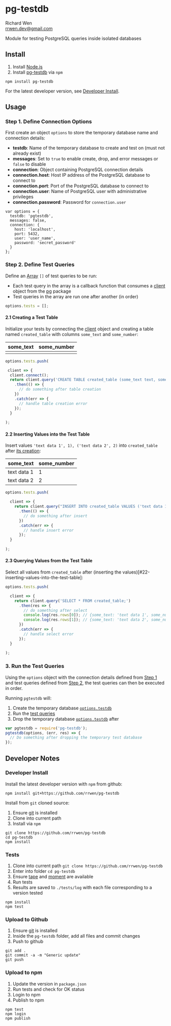 # pg-testdb

Richard Wen  
rrwen.dev@gmail.com  
  
Module for testing PostgreSQL queries inside isolated databases

## Install

1. Install [Node.js](https://nodejs.org/en/)
2. Install [pg-testdb](https://www.npmjs.com/package/pg-testdb) via `npm`

```
npm install pg-testdb
```

For the latest developer version, see [Developer Install](#developer-install).

## Usage

### Step 1. Define Connection Options

First create an object `options` to store the temporary database name and connection details:

* **testdb**: Name of the temporary database to create and test on (must not already exist)
* **messages**: Set to `true` to enable create, drop, and error messages or `false` to disable
* **connection**: Object containing PostgreSQL connection details
* **connection.host**: Host IP address of the PostgreSQL database to connect to
* **connection.port**: Port of the PostgreSQL database to connect to
* **connection.user**: Name of PostgreSQL user with administrative privileges
* **connection.password**: Password for `connection.user`

```
var options = {
  testdb: 'pgtestdb',
  messages: false,
  connection: {
    host: 'localhost',
    port: 5432,
    user: 'user_name',
    password: 'secret_password'
  }
};
```

### Step 2. Define Test Queries

Define an [Array](https://developer.mozilla.org/en-US/docs/Web/JavaScript/Reference/Global_Objects/Array) `[]` of test queries to be run:

* Each test query in the array is a callback function that consumes a [client](https://node-postgres.com/api/client) object from the [pg](https://www.npmjs.com/package/pg) package
* Test queries in the array are run one after another (in order)

```javascript
options.tests = [];
```

#### 2.1 Creating a Test Table

Initialize your tests by connecting the [client](https://node-postgres.com/api/client) object and creating a table named `created_table` with columns `some_text` and `some_number`:

|   some_text   |  some_number  |
| ------------- | ------------- |
|               |               |

```javascript
options.tests.push(

 client => {
  client.connect();
  return client.query('CREATE TABLE created_table (some_text text, some_number numeric);')
    .then(() => {
      // do something after table creation
    })
    .catch(err => {
      // handle table creation error
    });
  }
  
);

```

#### 2.2 Inserting Values into the Test Table

Insert values `'text data 1', 1), ('text data 2', 2)` into `created_table` after [its creation](#21-creating-a-test-table):

|   some_text   |  some_number  |
| ------------- | ------------- |
| text data  1  |       1       |
| text data  2  |       2       |

```javascript
options.tests.push(

  client => {
    return client.query("INSERT INTO created_table VALUES ('text data 1', 1), ('text data 2', 2);")
      .then(() => {
        // do something after insert
      })
      .catch(err => {
        // handle insert error
      });
  }
  
);

```

#### 2.3 Querying Values from the Test Table

Select all values from `created_table` after (inserting the values)[#22-inserting-values-into-the-test-table]:

```javascript
options.tests.push(

  client => {
    return client.query('SELECT * FROM created_table;')
      .then(res => {
        // do something after select
        console.log(res.rows[0]); // {some_text: 'text data 1', some_number: '1'}
        console.log(res.rows[1]); // {some_text: 'text data 2', some_number: '2'}
      })
      .catch(err => {
        // handle select error
      });
  }
  
);
```

### 3. Run the Test Queries

Using the `options` object with the connection details defined from [Step 1](#step-1-define-connection-options) and test queries defined from [Step 2](#step-2-define-test-queries), the test queries can then be executed in order.  
  
Running `pgtestdb` will:

1. Create the temporary database [`options.testdb`](#step-1-define-connection-options)
2. Run the [test queries](#step-2-define-test-queries)
3. Drop the temporary database [`options.testdb`](#step-1-define-connection-options) after
  
```javascript
var pgtestdb = require('pg-testdb');
pgtestdb(options, (err, res) => {
  // Do something after dropping the temporary test database
});
```

## Developer Notes

### Developer Install

Install the latest developer version with `npm` from github:

```
npm install git+https://github.com/rrwen/pg-testdb
```
  
Install from `git` cloned source:

1. Ensure [git](https://git-scm.com/) is installed
2. Clone into current path
3. Install via `npm`

```
git clone https://github.com/rrwen/pg-testdb
cd pg-testdb
npm install
```

### Tests

1. Clone into current path `git clone https://github.com/rrwen/pg-testdb`
2. Enter into folder `cd pg-testdb`
3. Ensure [tape](https://www.npmjs.com/package/tape) and [moment](https://www.npmjs.com/package/moment) are available
4. Run tests
5. Results are saved to `./tests/log` with each file corresponding to a version tested

```
npm install
npm test
```

### Upload to Github

1. Ensure [git](https://git-scm.com/) is installed
2. Inside the `pg-testdb` folder, add all files and commit changes
3. Push to github

```
git add .
git commit -a -m "Generic update"
git push
```

### Upload to npm

1. Update the version in `package.json`
2. Run tests and check for OK status
3. Login to npm
4. Publish to npm

```
npm test
npm login
npm publish
```
  
